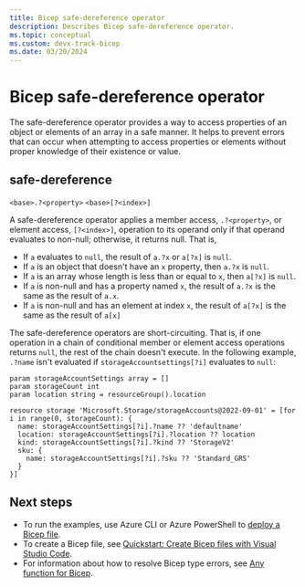 ```yaml
---
title: Bicep safe-dereference operator
description: Describes Bicep safe-dereference operator.
ms.topic: conceptual
ms.custom: devx-track-bicep
ms.date: 03/20/2024
---
```


# Bicep safe-dereference operator

The safe-dereference operator provides a way to access properties of an object or elements of an array in a safe manner. It helps to prevent errors that can occur when attempting to access properties or elements without proper knowledge of their existence or value.

## safe-dereference

`<base>.?<property>`
`<base>[?<index>]`

A safe-dereference operator applies a member access, `.?<property>`, or element access, `[?<index>]`, operation to its operand only if that operand evaluates to non-null; otherwise, it returns null. That is,

- If `a` evaluates to `null`, the result of `a.?x` or `a[?x]` is `null`.
- If `a` is an object that doesn't have an `x` property, then `a.?x` is `null`.
- If `a` is an array whose length is less than or equal to `x`, then `a[?x]` is `null`.
- If `a` is non-null and has a property named `x`, the result of `a.?x` is the same as the result of `a.x`.
- If `a` is non-null and has an element at index `x`, the result of `a[?x]` is the same as the result of `a[x]`

The safe-dereference operators are short-circuiting. That is, if one operation in a chain of conditional member or element access operations returns `null`, the rest of the chain doesn't execute. In the following example, `.?name` isn't evaluated if `storageAccountsettings[?i]` evaluates to `null`:

```bicep
param storageAccountSettings array = []
param storageCount int
param location string = resourceGroup().location

resource storage 'Microsoft.Storage/storageAccounts@2022-09-01' = [for i in range(0, storageCount): {
  name: storageAccountSettings[?i].?name ?? 'defaultname'
  location: storageAccountSettings[?i].?location ?? location
  kind: storageAccountSettings[?i].?kind ?? 'StorageV2'
  sku: {
    name: storageAccountSettings[?i].?sku ?? 'Standard_GRS'
  }
}]

```

## Next steps

- To run the examples, use Azure CLI or Azure PowerShell to [deploy a Bicep file](./quickstart-create-bicep-use-visual-studio-code.md#deploy-the-bicep-file).
- To create a Bicep file, see [Quickstart: Create Bicep files with Visual Studio Code](./quickstart-create-bicep-use-visual-studio-code.md).
- For information about how to resolve Bicep type errors, see [Any function for Bicep](./bicep-functions-any.md).
